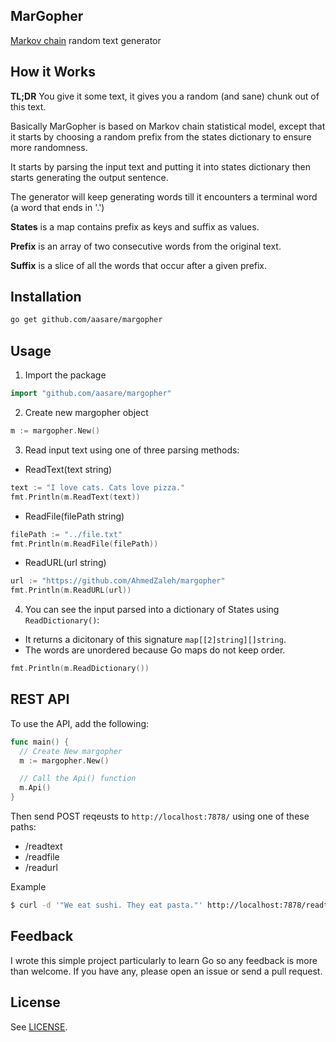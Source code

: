 MarGopher
---

[Markov chain](http://www.wikiwand.com/en/Markov_chain) random text generator

## How it Works

**TL;DR** You give it some text, it gives you a random (and sane) chunk out of this text.

Basically MarGopher is based on Markov chain statistical model, except that it
starts by choosing a random prefix from the states dictionary to ensure more
randomness.

It starts by parsing the input text and putting it into states dictionary then
starts generating the output sentence.

The generator will keep generating words till it encounters a terminal word (a
word that ends in '.')

**States** is a map contains prefix as keys and suffix as values.

**Prefix** is an array of two consecutive words from the original text.

**Suffix** is a slice of all the words that occur after a given prefix.


## Installation

```sh
go get github.com/aasare/margopher
```

## Usage

1. Import the package

  ```go
  import "github.com/aasare/margopher"
  ```

2. Create new margopher object

  ```go
  m := margopher.New()
  ```

3. Read input text using one of three parsing methods:

  - ReadText(text string)

  ```go
  text := "I love cats. Cats love pizza."
  fmt.Println(m.ReadText(text))
  ```

  - ReadFile(filePath string)

  ```go
  filePath := "../file.txt"
  fmt.Println(m.ReadFile(filePath))
  ```

  - ReadURL(url string)

  ```go
  url := "https://github.com/AhmedZaleh/margopher"
  fmt.Println(m.ReadURL(url))
  ```

4. You can see the input parsed into a dictionary of States using `ReadDictionary()`:

  - It returns a dicitonary of this signature `map[[2]string][]string`.
  - The words are unordered because Go maps do not keep order.

  ```go
  fmt.Println(m.ReadDictionary())
  ```

## REST API

To use the API, add the following:

  ```go
  func main() {
    // Create New margopher
    m := margopher.New()

    // Call the Api() function
    m.Api()
  }
  ```

Then send POST reqeusts to `http://localhost:7878/` using one of these paths:

  - /readtext
  - /readfile
  - /readurl

Example

  ```sh
  $ curl -d '"We eat sushi. They eat pasta."' http://localhost:7878/readtext
  ```

## Feedback

I wrote this simple project particularly to learn Go so any feedback is more
than welcome. If you have any, please open an issue or send a pull request.

## License

See [LICENSE](https://github.com/AhmedZaleh/margopher/blob/master/LICENSE).
